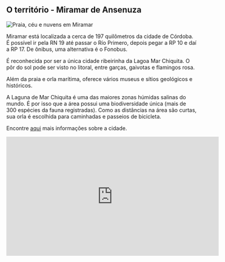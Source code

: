 ## O território - Miramar de Ansenuza

![Praia, céu e nuvens em Miramar](/img/artículos/miramar_1.jpg)

Miramar está localizada a cerca de 197 quilômetros da cidade de Córdoba. É possível ir pela RN 19 até passar o Río Primero, depois pegar a RP 10 e daí a RP 17. De ônibus, uma alternativa é o Fonobus.

É reconhecida por ser a única cidade ribeirinha da Lagoa Mar Chiquita. O pôr do sol pode ser visto no litoral, entre garças, gaivotas e flamingos rosa.

Além da praia e orla marítima, oferece vários museus e sítios geológicos e históricos.

A Laguna de Mar Chiquita é uma das maiores zonas húmidas salinas do mundo. É por isso que a área possui uma biodiversidade única (mais de 300 espécies da fauna registradas). Como as distâncias na área são curtas, sua orla é escolhida para caminhadas e passeios de bicicleta.

Encontre [aqui](https://www.cordobaturismo.gov.ar/localidad/miramar-de-ansenuza/) mais informações sobre a cidade.

<iframe width="560" height="315" src="https://www.youtube.com/embed/FdU7rv9QR1o" title="YouTube video player" frameborder="0" allow="accelerometer; autoplay; clipboard-write; encrypted-media; gyroscope; picture-in-picture" allowfullscreen></iframe>
